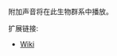 附加声音将在此生物群系中播放。

扩展链接:

- [Wiki](https://wiki.biligame.com/mc/%E8%87%AA%E5%AE%9A%E4%B9%89%E7%94%9F%E7%89%A9%E7%BE%A4%E7%B3%BB)